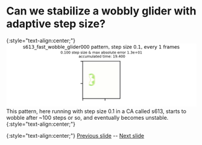 # Can we stabilize a wobbly glider with adaptive step size?


{:style="text-align:center;"}
![lenia title](https://raw.githubusercontent.com/riveSunder/yuca_docs/master/assets/consequential_step_size/adaptive_ss_win.gif)
This pattern, here running with step size 0.1 in a CA called s613, starts to wobble after ~100 steps or so, and eventually becomes unstable. 
{:style="text-align:center;"}


{:style="text-align:center;"}
[Previous slide](https://rivesunder.github.io/yuca/ss_slide_003.md) -- [Next slide](https://rivesunder.github.io/yuca/ss_slide_004b)
